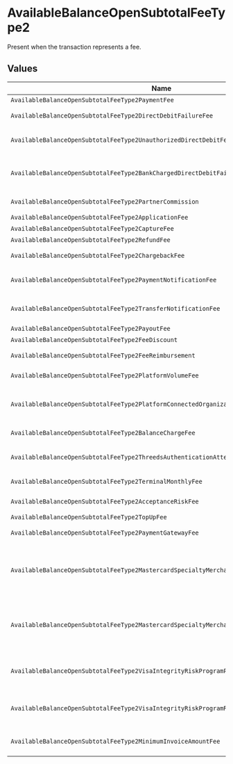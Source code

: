 # AvailableBalanceOpenSubtotalFeeType2

Present when the transaction represents a fee.


## Values

| Name                                                                                    | Value                                                                                   |
| --------------------------------------------------------------------------------------- | --------------------------------------------------------------------------------------- |
| `AvailableBalanceOpenSubtotalFeeType2PaymentFee`                                        | payment-fee                                                                             |
| `AvailableBalanceOpenSubtotalFeeType2DirectDebitFailureFee`                             | direct-debit-failure-fee                                                                |
| `AvailableBalanceOpenSubtotalFeeType2UnauthorizedDirectDebitFee`                        | unauthorized-direct-debit-fee                                                           |
| `AvailableBalanceOpenSubtotalFeeType2BankChargedDirectDebitFailureFee`                  | bank-charged-direct-debit-failure-fee                                                   |
| `AvailableBalanceOpenSubtotalFeeType2PartnerCommission`                                 | partner-commission                                                                      |
| `AvailableBalanceOpenSubtotalFeeType2ApplicationFee`                                    | application-fee                                                                         |
| `AvailableBalanceOpenSubtotalFeeType2CaptureFee`                                        | capture-fee                                                                             |
| `AvailableBalanceOpenSubtotalFeeType2RefundFee`                                         | refund-fee                                                                              |
| `AvailableBalanceOpenSubtotalFeeType2ChargebackFee`                                     | chargeback-fee                                                                          |
| `AvailableBalanceOpenSubtotalFeeType2PaymentNotificationFee`                            | payment-notification-fee                                                                |
| `AvailableBalanceOpenSubtotalFeeType2TransferNotificationFee`                           | transfer-notification-fee                                                               |
| `AvailableBalanceOpenSubtotalFeeType2PayoutFee`                                         | payout-fee                                                                              |
| `AvailableBalanceOpenSubtotalFeeType2FeeDiscount`                                       | fee-discount                                                                            |
| `AvailableBalanceOpenSubtotalFeeType2FeeReimbursement`                                  | fee-reimbursement                                                                       |
| `AvailableBalanceOpenSubtotalFeeType2PlatformVolumeFee`                                 | platform-volume-fee                                                                     |
| `AvailableBalanceOpenSubtotalFeeType2PlatformConnectedOrganizationsFee`                 | platform-connected-organizations-fee                                                    |
| `AvailableBalanceOpenSubtotalFeeType2BalanceChargeFee`                                  | balance-charge-fee                                                                      |
| `AvailableBalanceOpenSubtotalFeeType2ThreedsAuthenticationAttemptFee`                   | 3ds-authentication-attempt-fee                                                          |
| `AvailableBalanceOpenSubtotalFeeType2TerminalMonthlyFee`                                | terminal-monthly-fee                                                                    |
| `AvailableBalanceOpenSubtotalFeeType2AcceptanceRiskFee`                                 | acceptance-risk-fee                                                                     |
| `AvailableBalanceOpenSubtotalFeeType2TopUpFee`                                          | top-up-fee                                                                              |
| `AvailableBalanceOpenSubtotalFeeType2PaymentGatewayFee`                                 | payment-gateway-fee                                                                     |
| `AvailableBalanceOpenSubtotalFeeType2MastercardSpecialtyMerchantProgramProcessingFee`   | mastercard-specialty-merchant-program-processing-fee                                    |
| `AvailableBalanceOpenSubtotalFeeType2MastercardSpecialtyMerchantProgramRegistrationFee` | mastercard-specialty-merchant-program-registration-fee                                  |
| `AvailableBalanceOpenSubtotalFeeType2VisaIntegrityRiskProgramProcessingFee`             | visa-integrity-risk-program-processing-fee                                              |
| `AvailableBalanceOpenSubtotalFeeType2VisaIntegrityRiskProgramRegistrationFee`           | visa-integrity-risk-program-registration-fee                                            |
| `AvailableBalanceOpenSubtotalFeeType2MinimumInvoiceAmountFee`                           | minimum-invoice-amount-fee                                                              |